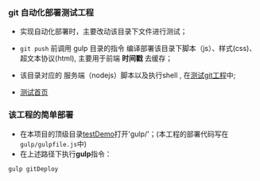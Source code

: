 ### git 自动化部署测试工程

* 实现自动化部署时，主要改动该目录下文件进行测试；

* `git push` 前调用 gulp 目录的指令 编译部署该目录下脚本（js）、样式(css)、超文本协议(html), 主要用于前端 **时间戳** 去缓存；

* 该目录对应的 服务端（nodejs）脚本以及执行shell , 在[测试git工程](https://github.com/wteam-xq/testGit)中;

* [测试首页](https://github.com/wteam-xq/testDemo/blob/master/gitDeploy/index.html)


### 该工程的简单部署
* 在本项目的顶级目录[testDemo](https://github.com/wteam-xq/testDemo)打开'gulp/'；(本工程的部署代码写在`gulp/gulpfile.js`中)
* 在上述路径下执行**gulp**指令：
```
gulp gitDeploy
``` 